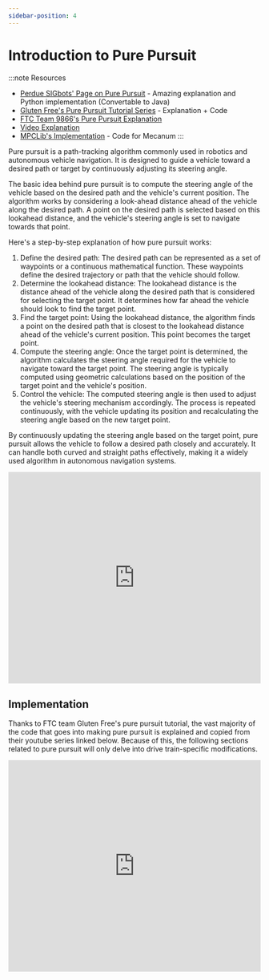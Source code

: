 ```yaml
---
sidebar-position: 4
---
```


# Introduction to Pure Pursuit

:::note Resources
* [Perdue SIGbots' Page on Pure Pursuit](https://wiki.purduesigbots.com/software/control-algorithms/basic-pure-pursuit) - Amazing explanation and Python implementation (Convertable to Java)
* [Gluten Free's Pure Pursuit Tutorial Series](https://youtu.be/3l7ZNJ21wMo) - Explanation + Code
* [FTC Team 9866's Pure Pursuit Explanation](https://chsftcrobotics.weebly.com/uploads/1/2/3/6/123696510/pure_pursuit.pdf)
* [Video Explanation](https://www.youtube.com/watch?v=qYR7mmcwT2w)
* [MPCLib's Implementation](https://github.com/jw5243/MPC-Lib/blob/master/MPCLib/src/main/java/com/horse/mpclib/examples/PurePursuitRobot.java) - Code for Mecanum
:::

Pure pursuit is a path-tracking algorithm commonly used in robotics and autonomous vehicle navigation. It is designed to guide a vehicle toward a desired path or target by continuously adjusting its steering angle.

The basic idea behind pure pursuit is to compute the steering angle of the vehicle based on the desired path and the vehicle's current position. The algorithm works by considering a look-ahead distance ahead of the vehicle along the desired path. A point on the desired path is selected based on this lookahead distance, and the vehicle's steering angle is set to navigate towards that point.

Here's a step-by-step explanation of how pure pursuit works:

1. Define the desired path: The desired path can be represented as a set of waypoints or a continuous mathematical function. These waypoints define the desired trajectory or path that the vehicle should follow.
2. Determine the lookahead distance: The lookahead distance is the distance ahead of the vehicle along the desired path that is considered for selecting the target point. It determines how far ahead the vehicle should look to find the target point.
3. Find the target point: Using the lookahead distance, the algorithm finds a point on the desired path that is closest to the lookahead distance ahead of the vehicle's current position. This point becomes the target point.
4. Compute the steering angle: Once the target point is determined, the algorithm calculates the steering angle required for the vehicle to navigate toward the target point. The steering angle is typically computed using geometric calculations based on the position of the target point and the vehicle's position.
5. Control the vehicle: The computed steering angle is then used to adjust the vehicle's steering mechanism accordingly. The process is repeated continuously, with the vehicle updating its position and recalculating the steering angle based on the new target point.

By continuously updating the steering angle based on the target point, pure pursuit allows the vehicle to follow a desired path closely and accurately. It can handle both curved and straight paths effectively, making it a widely used algorithm in autonomous navigation systems.

<iframe width="100%" height="422" src="https://www.youtube.com/embed/qYR7mmcwT2w" title="LTC21 Tutorial Pure Pursuit" frameborder="0" allow="accelerometer; autoplay; clipboard-write; encrypted-media; gyroscope; picture-in-picture; web-share" allowfullscreen></iframe>

## Implementation
Thanks to FTC team Gluten Free's pure pursuit tutorial, the vast majority of the code that goes into making pure pursuit is explained and copied from their youtube series linked below. Because of this, the following sections related to pure pursuit will only delve into drive train-specific modifications.

<iframe width="100%" height="422" src="https://www.youtube.com/embed/3l7ZNJ21wMo" title="FTC Programming: Pure Pursuit Tutorial 1" frameborder="0" allow="accelerometer; autoplay; clipboard-write; encrypted-media; gyroscope; picture-in-picture; web-share" allowfullscreen></iframe>

